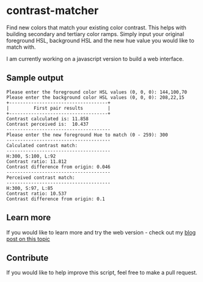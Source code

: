 # contrast-matcher
Find new colors that match your existing color contrast. This helps with building secondary and tertiary color ramps.
Simply input your original foreground HSL, background HSL and the new hue value you would like to match with.

I am currently working on a javascript version to build a web interface.

## Sample output
```
Please enter the foreground color HSL values (0, 0, 0): 144,100,70 
Please enter the background color HSL values (0, 0, 0): 208,22,15  
+------------------------------------+
|         First pair results         |
+------------------------------------+
Contrast calculated is: 11.858
Contrast perceived is:  10.437
--------------------------------------
Please enter the new foreground Hue to match (0 - 259): 300
--------------------------------------
Calculated contrast match:
--------------------------------------
H:300, S:100, L:92
Contrast ratio: 11.812
Contrast difference from origin: 0.046
--------------------------------------
Perceived contrast match:
--------------------------------------
H:300, S:97, L:85
Contrast ratio: 10.537
Contrast difference from origin: 0.1
```
## Learn more
If you would like to learn more and try the web version - check out my [blog post on this topic](http://subtractiv.com/blog/2023/contrast-matching-tool/)

## Contribute
If you would like to help improve this script, feel free to make a pull request.